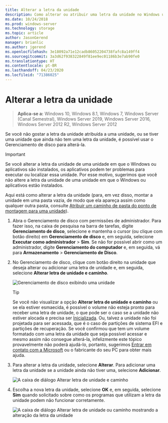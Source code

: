 ```yaml
---
title: Alterar a letra da unidade
description: Como alterar ou atribuir uma letra da unidade no Windows usando o Gerenciamento de disco.
ms.date: 10/24/2018
ms.prod: windows-server
ms.technology: storage
ms.topic: article
author: JasonGerend
manager: brianlic
ms.author: jgerend
ms.openlocfilehash: 3e18092a71e12cadb86052204738fafc8a149ff4
ms.sourcegitcommit: 3a3d62f938322849f81ee9ec01186b3e7ab90fe0
ms.translationtype: HT
ms.contentlocale: pt-BR
ms.lasthandoff: 04/23/2020
ms.locfileid: "71386025"
---
```

# <a name="change-a-drive-letter"></a>Alterar a letra da unidade

> **Aplica-se a:** Windows 10, Windows 8.1, Windows 7, Windows Server (Canal Semestral), Windows Server 2019, Windows Server 2016, Windows Server 2012 R2, Windows Server 2012

Se você não gostar a letra da unidade atribuída a uma unidade, ou se tiver uma unidade que ainda não tem uma letra da unidade, é possível usar o Gerenciamento de disco para alterá-la.

> [!IMPORTANT]
> Se você alterar a letra da unidade de uma unidade em que o Windows ou aplicativos são instalados, os aplicativos podem ter problemas para executar ou localizar essa unidade. Por esse motivo, sugerimos que você não altere a letra da unidade de uma unidade em que o Windows ou aplicativos estão instalados.

Aqui está como alterar a letra da unidade (para, em vez disso, montar a unidade em uma pasta vazia, de modo que ela apareça assim como qualquer outra pasta, consulte [Atribuir um caminho de pasta do ponto de montagem para uma unidade](assign-a-mount-point-folder-path-to-a-drive.md)).

1. Abra o Gerenciamento de disco com permissões de administrador. 
    Para fazer isso, na caixa de pesquisa na barra de tarefas, digite **Gerenciamento de disco**, selecione e mantenha o cursor (ou clique com botão direito) em **Gerenciamento de disco** e, em seguida, selecione **Executar como administrador** > **Sim**. Se não for possível abrir como um administrador, digite **Gerenciamento do computador** e, em seguida, vá para **Armazenamento** > **Gerenciamento de Disco**.
1. No Gerenciamento de disco, clique com botão direito na unidade que deseja alterar ou adicionar uma letra de unidade e, em seguida, selecione **Alterar letra de unidade e caminho**.

    ![Gerenciamento de disco exibindo uma unidade](media/change-drive-letter.png)
    > [!TIP]
    > Se você não visualizar a opção **Alterar letra de unidade e caminho** ou se ela estiver esmaecida, é possível o volume não esteja pronto para receber uma letra de unidade, o que pode ser o caso se a unidade não estiver alocada e precisa ser [Inicializada](initialize-new-disks.md). Ou, talvez a unidade não foi projetada para ser acessada, que é o caso de partições de sistema EFI e partições de recuperação. Se você confirmou que tem um volume formatado com uma letra da unidade que seja possível acessar e mesmo assim não consegue alterá-la, infelizmente este tópico provavelmente não poderá ajudá-lo, portanto, sugerimos [Entrar em contato com a Microsoft](https://support.microsoft.com/contactus/) ou o fabricante do seu PC para obter mais ajuda.

1. Para alterar a letra da unidade, selecione **Alterar**. Para adicionar uma letra da unidade se a unidade ainda não tiver uma, selecione **Adicionar**.

    ![A caixa de diálogo Alterar letra de unidade e caminho](media/change-drive-letter2.png)
1. Escolha a nova letra da unidade, selecione **OK** e, em seguida, selecione **Sim** quando solicitado sobre como os programas que utilizam a letra da unidade podem não funcionar corretamente.

    ![A caixa de diálogo Alterar letra de unidade ou caminho mostrando a alteração da letra da unidade](media/change-drive-letter3.png)